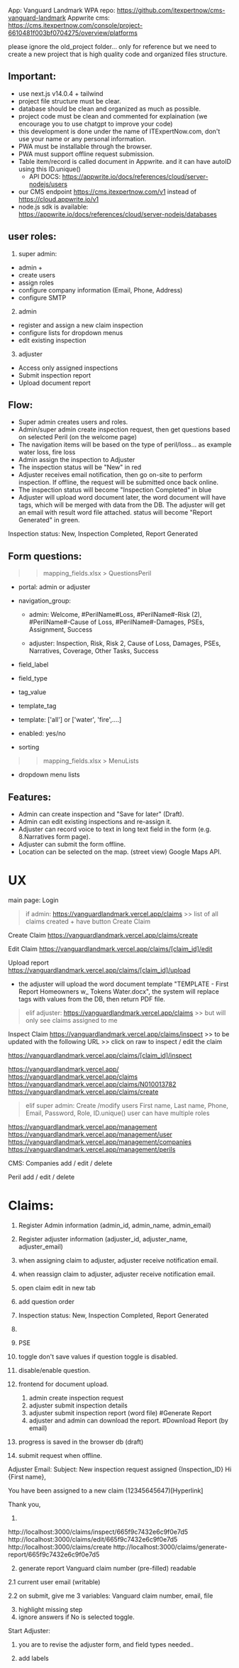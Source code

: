 App: Vanguard Landmark WPA
repo: https://github.com/itexpertnow/cms-vanguard-landmark
Appwrite cms: https://cms.itexpertnow.com/console/project-6610481f003bf0704275/overview/platforms

please ignore the old_project folder... only for reference but we need to create a new project that is high quality code and organized files structure.

## Important:
- use next.js v14.0.4 + tailwind
- project file structure must be clear.
- database should be clean and organized as much as possible.
- project code must be clean and commented for explaination (we encourage you to use chatgpt to improve your code)
- this development is done under the name of ITExpertNow.com, don't use your name or any personal information.
- PWA must be installable through the browser.
- PWA must support offline request submission.
- Table item/record is called document in Appwrite. and it can have autoID using this ID.unique()
    - API DOCS: https://appwrite.io/docs/references/cloud/server-nodejs/users
- our CMS endpoint https://cms.itexpertnow.com/v1 instead of https://cloud.appwrite.io/v1
- node.js sdk is available: https://appwrite.io/docs/references/cloud/server-nodejs/databases


## user roles:
1. super admin:
- admin +
- create users
- assign roles
- configure company information (Email, Phone, Address)
- configure SMTP


2. admin
- register and assign a new claim inspection
- configure lists for dropdown menus
- edit existing inspection


3. adjuster
- Access only assigned inspections
- Submit inspection report
- Upload document report


## Flow:
- Super admin creates users and roles.
- Admin/super admin create inspection request, then get questions based on selected Peril (on the welcome page)
- The navigation items will be based on the type of peril/loss... as example water loss, fire loss
- Admin assign the inspection to Adjuster
- The inspection status will be "New" in red
- Adjuster receives email notification, then go on-site to perform inspection. If offline, the request will be submitted once back online.
- The inspection status will become "Inspection Completed" in blue
- Adjuster will upload word document later, the word document will have tags, which will be merged with data from the DB. The adjuster will get an email with result word file attached. status will become "Report Generated" in green.


Inspection status: New, Inspection Completed, Report Generated 

## Form questions:
>> mapping_fields.xlsx > QuestionsPeril
- portal: admin or adjuster

- navigation_group: 

    - admin: Welcome, #PerilName#Loss, #PerilName#-Risk (2), #PerilName#-Cause of Loss, #PerilName#-Damages, PSEs, Assignment, Success

    - adjuster: Inspection, Risk, Risk 2, Cause of Loss, Damages, PSEs, Narratives, Coverage, Other Tasks, Success

- field_label
- field_type
- tag_value
- template_tag
- template: ['all'] or ['water', 'fire',....]
- enabled: yes/no
- sorting

>> mapping_fields.xlsx > MenuLists
- dropdown menu lists


## Features:
- Admin can create inspection and "Save for later" (Draft).
- Admin can edit existing inspections and re-assign it.
- Adjuster can record voice to text in long text field in the form (e.g. 8.Narratives form page).
- Adjuster can submit the form offline.
- Location can be selected on the map. (street view) Google Maps API.



# UX
main page: Login

> if admin:
https://vanguardlandmark.vercel.app/claims >> list of all claims created + have button Create Claim

Create Claim
https://vanguardlandmark.vercel.app/claims/create

Edit Claim
https://vanguardlandmark.vercel.app/claims/[claim_id]/edit



Upload report
https://vanguardlandmark.vercel.app/claims/[claim_id]/upload

- the adjuster will upload the word document template "TEMPLATE - First Report Homeowners w_ Tokens Water.docx", the system will replace tags with values from the DB, then return PDF file.



> elif adjuster:
https://vanguardlandmark.vercel.app/claims >> but will only see claims assigned to me

Inspect Claim
https://vanguardlandmark.vercel.app/claims/inspect >> to be updated with the following URL >> click on raw to inspect / edit the claim

https://vanguardlandmark.vercel.app/claims/[claim_id]/inspect



https://vanguardlandmark.vercel.app/
https://vanguardlandmark.vercel.app/claims
https://vanguardlandmark.vercel.app/claims/N010013782
https://vanguardlandmark.vercel.app/claims/create


> elif super admin:
Create /modify users
First name, Last name, Phone, Email, Password, Role, ID.unique()
user can have multiple roles


https://vanguardlandmark.vercel.app/management
https://vanguardlandmark.vercel.app/management/user
https://vanguardlandmark.vercel.app/management/companies
https://vanguardlandmark.vercel.app/management/perils




CMS:
Companies
add / edit / delete

Peril
add / edit / delete



# Claims:
1. Register Admin information (admin_id, admin_name, admin_email)
2. Register adjuster information (adjuster_id, adjuster_name, adjuster_email)
3. when assigning claim to adjuster, adjuster receive notification email.
4. when reassign claim to adjuster, adjuster receive notification email.
5. open claim edit in new tab
6. add question order
7. Inspection status: New, Inspection Completed, Report Generated
8. 




1. PSE
2. toggle don't save values if question toggle is disabled.
3. disable/enable question.
4. frontend for document upload.
    1. admin create inspection request
    2. adjuster submit inspection details
    3. adjuster submit inspection report (word file) #Generate Report
    4. adjuster and admin can download the report. #Download Report (by email)


5. progress is saved in the browser db (draft)
6. submit request when offline.



Adjuster Email:
Subject: New inspection request assigned {Inspection_ID}
Hi {First name},

You have been assigned to a new claim (12345645647)[Hyperlink]

Thank you,



1. 
http://localhost:3000/claims/inspect/665f9c7432e6c9f0e7d5
http://localhost:3000/claims/edit/665f9c7432e6c9f0e7d5
http://localhost:3000/claims/create
http://localhost:3000/claims/generate-report/665f9c7432e6c9f0e7d5

2. generate report
Vanguard claim number (pre-filled) readable

2.1 current user email (writable)

2.2 on submit, give me 3 variables: Vanguard claim number, email, file

3.  highlight missing step
4. ignore answers if No is selected toggle.


Start Adjuster:
1. you are to revise the adjuster form, and field types needed.. 

2. add labels


